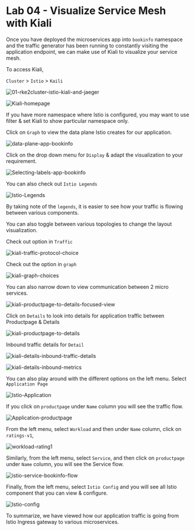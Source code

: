 # Lab 04 - Visualize Service Mesh with Kiali

Once you have deployed the microservices app into `bookinfo` namespace and the traffic generator has been running to constantly visiting the application endpoint, we can make use of Kiali to visualize your service mesh. 

To access Kiali, 

`Cluster` > `Istio` > `Kaili`

![01-rke2cluster-istio-kiali-and-jaeger](../images/01-rke2cluster-istio-kiali-and-jaeger.png)

![Kiali-homepage](../images/Kiali-homepage.png)

If you have more namespace where Istio is configured, you may want to use filter & set Kiali to show particular namespace only. 

Click on `Graph`  to view the data plane Istio creates for our application. 

![data-plane-app-bookinfo](../images/data-plane-app-bookinfo-16555770380292.png)

Click on the drop down menu for `Display` & adapt the visualization to your requirement. 

![Selecting-labels-app-bookinfo](../images/Selecting-labels-app-bookinfo.png)

You can also check out `Istio Legends`

![Istio-Legends](../images/Istio-Legends-16508866338812.png)

By taking note of the `legends`, it is easier to see how your traffic is flowing between various components.

You can also toggle between various  topologies to change the layout visualization.

Check out option in `Traffic`

![kiali-traffic-protocol-choice](../images/kiali-traffic-protocol-choice.png)

Check out the option in `graph` 

![kiali-graph-choices](../images/kiali-graph-choices.png)



You can also narrow down to view communication between 2 micro services. 

![kiali-productpage-to-details-focused-view](../images/kiali-productpage-to-details-focused-view.png)

Click on `Details`  to look into details for application traffic between Productpage & Details 

![kiali-productpage-to-details](../images/kiali-productpage-to-details.png)

Inbound traffic details for `Detail`

![kiali-details-inbound-traffic-details](../images/kiali-details-inbound-traffic-details.png)

![kiali-details-inbound-metrics](../images/kiali-details-inbound-metrics.png)

You can also play around with the different options on the left menu. Select `Application Page`

![Istio-Application](../images/Istio-Application.png)

If you click on `productpage` under `Name` column you will see the traffic flow. 

![Application-productpage](../images/Application-productpage.png)



From the left menu, select `Workload` and then under `Name` column, click on `ratings-v1`,

![workload-rating1](../images/workload-rating1.png)





Similarly, from the left menu, select `Service`, and then click on `productpage` under `Name` column, you will see the Service flow. 

![istio-service-bookinfo-flow](../images/istio-service-bookinfo-flow.png)

Finally, from the left menu, select `Istio Config` and you will see all Istio component that you can view & configure. 

![Istio-config](../images/Istio-config.png)

To summarize, we have viewed how our application traffic is going from Istio Ingress gateway to various microservices.





